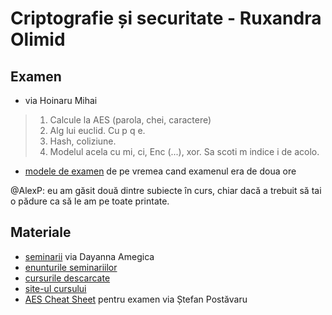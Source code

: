 # Criptografie și securitate - Ruxandra Olimid

## Examen

- via Hoinaru Mihai

> 1. Calcule la AES (parola, chei, caractere) 
> 2. Alg lui euclid. Cu p q e. 
> 3. Hash, coliziune. 
> 4. Modelul acela cu mi, ci, Enc (...), xor. Sa scoti m indice i de acolo.

- [modele de examen](https://www.dropbox.com/s/kmridta22rlz0j9/Modele%20examen%20Cripto.zip?dl=0) de pe vremea cand examenul era de doua ore

@AlexP: eu am găsit două dintre subiecte în curs, chiar dacă a trebuit să tai o pădure ca să le am pe toate printate.

## Materiale

- [seminarii](https://www.dropbox.com/s/42c8hg3aivjzbj3/Seminarii%20Cripto%20Daya.zip?dl=0) via Dayanna Amegica
- [enunturile seminariilor](https://www.dropbox.com/s/p4jmxcyhtrmy8rq/enuturi_seminarii.zip?dl=0)
- [cursurile descarcate](https://www.dropbox.com/s/x2p2zyitgc1zfjc/cursuri_crypto.zip?dl=0)
- [site-ul cursului](http://ruxandraolimid.weebly.com/cryptography.html)
- [AES Cheat Sheet](https://www.dropbox.com/s/u4zba6qztzmmhzb/aes.docx?dl=0) pentru examen via Ștefan Postăvaru
